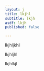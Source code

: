 ```yaml
---
layout: j
title: lkjhl
subtitle: lkjh
asdf: lkjh
published: false

---
```

lkjhljkhl

lkjhljhl

lkjhlkjl
